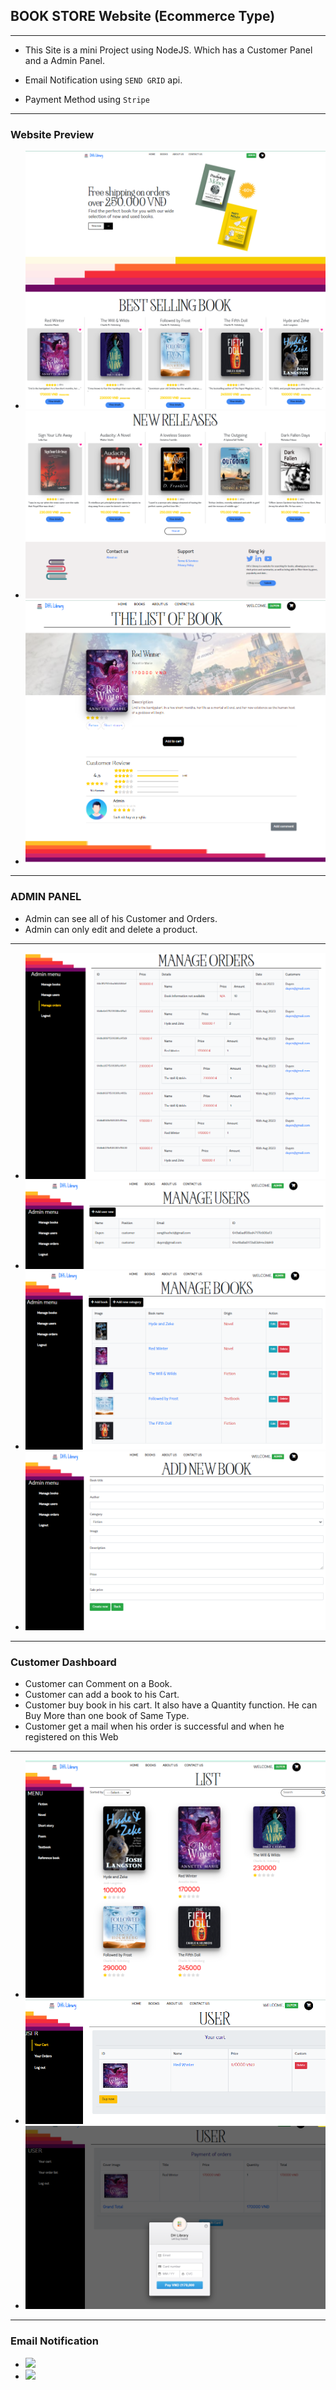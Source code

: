 ## BOOK STORE Website (Ecommerce Type)
---
* This Site is a mini Project using NodeJS. Which has a Customer Panel and a Admin Panel.

* Email Notification using `SEND GRID` api.

* Payment Method using `Stripe`
---
### Website Preview
* <img src="./README_IMG/homepage.png"/>
* <img src="./README_IMG/homepage2.png"/>
* <img src="./README_IMG/detail.png">
---
###  ADMIN PANEL
* Admin can see all of his Customer and Orders.
* Admin can only edit and delete a product.
---
* <img src="./README_IMG/manage order.png"/>
* <img src="./README_IMG/manage user.png"/>
* <img src="./README_IMG/admin_manage.png"/>
* <img src="./README_IMG/add new book.png"/>
---
### Customer Dashboard
* Customer can Comment on a Book.
* Customer can add a book to his Cart.
* Customer buy book in his cart. It also have a Quantity function. He can Buy More than one book of Same Type.
* Customer get a mail when his order is successful and when he registered on this Web
---
* <img src="./README_IMG/list user.png">
* <img src="./README_IMG/cart.png">
* <img src="./README_IMG/stripe.png">
---
### Email Notification
* <img src="./README_IMG/email1.png">
* <img src="./README_IMG/email2.png">


